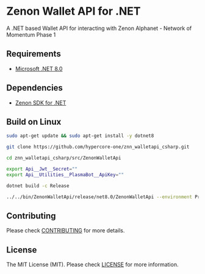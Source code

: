 # Zenon Wallet API for .NET

A .NET based Wallet API for interacting with Zenon Alphanet - Network of Momentum Phase 1

## Requirements

- [Microsoft .NET 8.0](https://dotnet.microsoft.com/en-us/download/dotnet/8.0)

## Dependencies

- [Zenon SDK for .NET](https://github.com/hypercore-one/znn_sdk_csharp)

## Build on Linux

``` bash
sudo apt-get update && sudo apt-get install -y dotnet8

git clone https://github.com/hypercore-one/znn_walletapi_csharp.git

cd znn_walletapi_csharp/src/ZenonWalletApi

export Api__Jwt__Secret=""
export Api__Utilities__PlasmaBot__ApiKey=""

dotnet build -c Release

../../bin/ZenonWalletApi/release/net8.0/ZenonWalletApi --environment Production --urls https://localhost:443
```

## Contributing

Please check [CONTRIBUTING](./CONTRIBUTING.md) for more details.

## License

The MIT License (MIT). Please check [LICENSE](./LICENSE) for more information.